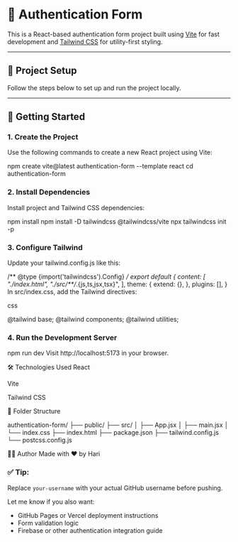 # 🔐 Authentication Form

This is a React-based authentication form project built using [Vite](https://vitejs.dev/) for fast development and [Tailwind CSS](https://tailwindcss.com/) for utility-first styling.

---

## 📁 Project Setup

Follow the steps below to set up and run the project locally.

---

## 🚀 Getting Started

### 1. Create the Project

Use the following commands to create a new React project using Vite:

npm create vite@latest authentication-form --template react
cd authentication-form

### 2. Install Dependencies

Install project and Tailwind CSS dependencies:

npm install
npm install -D tailwindcss @tailwindcss/vite
npx tailwindcss init -p

### 3. Configure Tailwind
Update your tailwind.config.js like this:

/** @type {import('tailwindcss').Config} */
export default {
  content: [
    "./index.html",
    "./src/**/*.{js,ts,jsx,tsx}",
  ],
  theme: {
    extend: {},
  },
  plugins: [],
}
In src/index.css, add the Tailwind directives:

css

@tailwind base;
@tailwind components;
@tailwind utilities;

### 4. Run the Development Server

npm run dev
Visit http://localhost:5173 in your browser.

🛠 Technologies Used
React

Vite

Tailwind CSS

📂 Folder Structure

authentication-form/
├── public/
├── src/
│   ├── App.jsx
│   ├── main.jsx
│   └── index.css
├── index.html
├── package.json
├── tailwind.config.js
└── postcss.config.js


🙋‍♂️ Author
Made with ❤️ by Hari

### ✅ Tip:
Replace `your-username` with your actual GitHub username before pushing.

Let me know if you also want:
- GitHub Pages or Vercel deployment instructions
- Form validation logic
- Firebase or other authentication integration guide